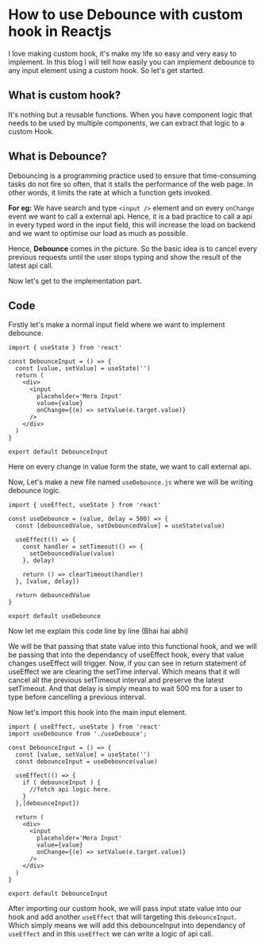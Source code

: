 # How to use Debounce with custom hook in Reactjs

I love making custom hook, it's make my life so easy and very easy to implement. In this blog I will tell how easily you can implement debounce to any input element using a custom hook. So let's get started.

## What is custom hook?

It's nothing but a reusable functions.
When you have component logic that needs to be used by multiple components, we can extract that logic to a custom Hook.

## What is Debounce?

Debouncing is a programming practice used to ensure that time-consuming tasks do not fire so often, that it stalls the performance of the web page. In other words, it limits the rate at which a function gets invoked. 

**For eg:** We have search and type `<input />` element and on every `onChange` event we want to call a external api. Hence, it is a bad practice to call a api in every typed word in the input field, this will increase the load on backend and we want to optimise our load as much as possible.

Hence, **Debounce** comes in the picture. So the basic idea is to cancel every previous requests until the user stops typing and show the result of the latest api call.

Now let's get to the implementation part.

## Code

Firstly let's make a normal input field where we want to implement debounce.

```
import { useState } from 'react'

const DebounceInput = () => {
  const [value, setValue] = useState('')
  return (
    <div>
      <input
        placeholder='Mera Input'
        value={value}
        onChange={(e) => setValue(e.target.value)}
      />
    </div>
  )
}

export default DebounceInput
```

Here on every change in value form the state, we want to call external api.

Now, Let's make a new file named `useDebounce.js` where we will be writing debounce logic.

```
import { useEffect, useState } from 'react'

const useDebounce = (value, delay = 500) => {
  const [debouncedValue, setDebouncedValue] = useState(value)

  useEffect(() => {
    const handler = setTimeout(() => {
      setDebouncedValue(value)
    }, delay)

    return () => clearTimeout(handler)
  }, [value, delay])

  return debouncedValue
}

export default useDebounce
```

Now let me explain this code line by line (Bhai hai abhi) 

We will be that passing that state value into this functional hook, and we will be passing that into the dependancy of useEffect hook, every that value changes useEffect will trigger. 
Now, if you can see in return statement of useEffect we are clearing the setTime interval. 
Which means that it will cancel all the previous setTimeout interval and preserve the latest setTimeout. And that delay is simply means to wait 500 ms for a user to type before cancelling a previous interval.

Now let's import this hook into the main input element.

```
import { useEffect, useState } from 'react'
import useDebounce from './useDebouce';

const DebounceInput = () => {
  const [value, setValue] = useState('')
  const debounceInput = useDebounce(value)

  useEffect(() => {
    if ( debounceInput ) {
      //fetch api logic here.
    }
  },[debounceInput])

  return (
    <div>
      <input
        placeholder='Mera Input'
        value={value}
        onChange={(e) => setValue(e.target.value)}
      />
    </div>
  )
}

export default DebounceInput
```

After importing our custom hook, we will pass input state value into our hook and add another `useEffect` that will targeting this `debounceInput`. Which simply means we will add this debounceInput into dependancy of `useEffect` and in this `useEffect` we can write a logic of api call.
